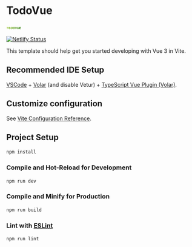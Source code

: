 # TodoVue

<img
  src="https://raw.githubusercontent.com/vmedina-rod/todo-app/main/src/assets/logo.webp"
  alt="TodoVue Logo"
  title="TodoVue Logo"
  style="display: inline-block; margin: 0 auto; max-width: 40px">

[![Netlify Status](https://api.netlify.com/api/v1/badges/20bb0759-d481-477a-bc3f-bef99174cd01/deploy-status)](https://app.netlify.com/sites/todovue-app/deploys)

This template should help get you started developing with Vue 3 in Vite.

## Recommended IDE Setup

[VSCode](https://code.visualstudio.com/) + [Volar](https://marketplace.visualstudio.com/items?itemName=Vue.volar) (and disable Vetur) + [TypeScript Vue Plugin (Volar)](https://marketplace.visualstudio.com/items?itemName=Vue.vscode-typescript-vue-plugin).

## Customize configuration

See [Vite Configuration Reference](https://vitejs.dev/config/).

## Project Setup

```sh
npm install
```

### Compile and Hot-Reload for Development

```sh
npm run dev
```

### Compile and Minify for Production

```sh
npm run build
```

### Lint with [ESLint](https://eslint.org/)

```sh
npm run lint
```
